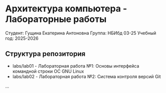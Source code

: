 # Архитектура компьютера - Лабораторные работы

Студент: Гущина Екатерина Антоновна
Группа: НБИбд 03-25
Учебный год: 2025-2026

## Структура репозитория

- labs/lab01 - Лабораторная работа №1: Основы интерфейса командной строки ОС GNU Linux
- labs/lab02 - Лабораторная работа №2: Система контроля версий Git

...
